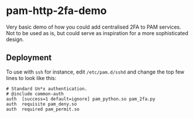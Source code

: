 # pam-http-2fa-demo
Very basic demo of how you could add centralised 2FA to PAM services. Not to be used as is, but could serve as inspiration for a more sophisticated design.

## Deployment

To use with `ssh` for instance, edit `/etc/pam.d/sshd` and change the top few lines to look like this:

    # Standard Un*x authentication.
    # @include common-auth
    auth  [success=1 default=ignore] pam_python.so pam_2fa.py
    auth  requisite pam_deny.so
    auth  required pam_permit.so
